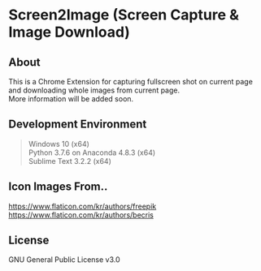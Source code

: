 # Screen2Image (Screen Capture & Image Download)

## About

This is a Chrome Extension for capturing fullscreen shot on current page and downloading whole images from current page.  
More information will be added soon.

## Development Environment

> Windows 10 (x64)  
> Python 3.7.6 on Anaconda 4.8.3 (x64)  
> Sublime Text 3.2.2 (x64)  

## Icon Images From..
https://www.flaticon.com/kr/authors/freepik  
https://www.flaticon.com/kr/authors/becris  


## License

GNU General Public License v3.0
